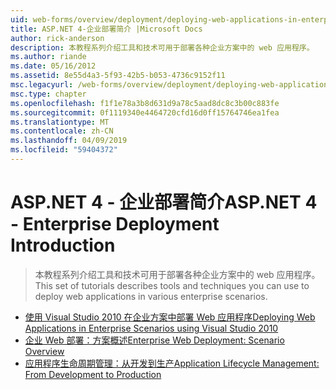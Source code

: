 ```yaml
---
uid: web-forms/overview/deployment/deploying-web-applications-in-enterprise-scenarios/index
title: ASP.NET 4-企业部署简介 |Microsoft Docs
author: rick-anderson
description: 本教程系列介绍工具和技术可用于部署各种企业方案中的 web 应用程序。
ms.author: riande
ms.date: 05/16/2012
ms.assetid: 8e55d4a3-5f93-42b5-b053-4736c9152f11
msc.legacyurl: /web-forms/overview/deployment/deploying-web-applications-in-enterprise-scenarios
msc.type: chapter
ms.openlocfilehash: f1f1e78a3b8d631d9a78c5aad8dc8c3b00c883fe
ms.sourcegitcommit: 0f1119340e4464720cfd16d0ff15764746ea1fea
ms.translationtype: MT
ms.contentlocale: zh-CN
ms.lasthandoff: 04/09/2019
ms.locfileid: "59404372"
---
```

# <a name="aspnet-4---enterprise-deployment-introduction"></a><span data-ttu-id="79fca-103">ASP.NET 4 - 企业部署简介</span><span class="sxs-lookup"><span data-stu-id="79fca-103">ASP.NET 4 - Enterprise Deployment Introduction</span></span>

> <span data-ttu-id="79fca-104">本教程系列介绍工具和技术可用于部署各种企业方案中的 web 应用程序。</span><span class="sxs-lookup"><span data-stu-id="79fca-104">This set of tutorials describes tools and techniques you can use to deploy web applications in various enterprise scenarios.</span></span>


- [<span data-ttu-id="79fca-105">使用 Visual Studio 2010 在企业方案中部署 Web 应用程序</span><span class="sxs-lookup"><span data-stu-id="79fca-105">Deploying Web Applications in Enterprise Scenarios using Visual Studio 2010</span></span>](deploying-web-applications-in-enterprise-scenarios.md)
- [<span data-ttu-id="79fca-106">企业 Web 部署：方案概述</span><span class="sxs-lookup"><span data-stu-id="79fca-106">Enterprise Web Deployment: Scenario Overview</span></span>](enterprise-web-deployment-scenario-overview.md)
- [<span data-ttu-id="79fca-107">应用程序生命周期管理：从开发到生产</span><span class="sxs-lookup"><span data-stu-id="79fca-107">Application Lifecycle Management: From Development to Production</span></span>](application-lifecycle-management-from-development-to-production.md)
